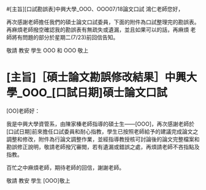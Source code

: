 
#[主旨][口試勘誤表]中興大學_OOO、OOO07/18論文口試
鴻仁老師您好，

再次感謝老師擔任我們的碩士論文口試委員，下面的附件為口試整理完的勘誤表。
再麻煩老師撥空確認我的勘誤表有無疏失或遺漏，並且如果可以的話，再麻煩
老師將有問題的部分於星期二(7/23)前回信告知。

敬請 教安
學生  OOO 和 OOO 敬上


# [主旨]［碩士論文勘誤修改結果］中興大學_OOO_[口試日期]碩士論文口試

[OO]老師好：

我是中興大學資管系，由陳家榛老師指導的碩士生——[OOO]，再次感謝老師於[口試日期]前來擔任口試委員和耐心指教，學生已按照老師給予的建議完成論文之調整和修改，附件為行論文調整作業，並經指導教授核可討論後的論文完整檔案和勘誤修正說明，敬請老師撥冗審閲，若有遺漏或錯誤之處，再煩請老師不吝指點及指教。

百忙之中麻煩老師，期待老師的回信，謝謝老師。

敬請 教安
學生 [OOO]敬上
